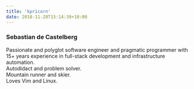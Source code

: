 ```yaml
---
title: 'kpricorn'
date: 2018-11-28T15:14:39+10:00
---
```


### Sebastian de Castelberg

Passionate and polyglot software engineer and pragmatic programmer with 15+ years experience in full-stack development and infrastructure automation.  
Autodidact and problem solver.  
Mountain runner and skier.  
Loves Vim and Linux.
